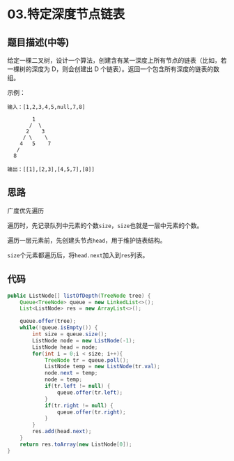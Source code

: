 # 03.特定深度节点链表

## 题目描述(中等)

给定一棵二叉树，设计一个算法，创建含有某一深度上所有节点的链表（比如，若一棵树的深度为 D，则会创建出 D 个链表）。返回一个包含所有深度的链表的数组。

示例：

```text
输入：[1,2,3,4,5,null,7,8]

        1
       /  \
      2    3
     / \    \
    4   5    7
   /
  8

输出：[[1],[2,3],[4,5,7],[8]]
```

## 思路

广度优先遍历

遍历时，先记录队列中元素的个数`size`，`size`也就是一层中元素的个数。

遍历一层元素前，先创建头节点`head`，用于维护链表结构。

`size`个元素都遍历后，将`head.next`加入到`res`列表。

## 代码

```java
public ListNode[] listOfDepth(TreeNode tree) {
    Queue<TreeNode> queue = new LinkedList<>();
    List<ListNode> res = new ArrayList<>();

    queue.offer(tree);
    while(!queue.isEmpty()) {
        int size = queue.size();
        ListNode node = new ListNode(-1);
        ListNode head = node;
        for(int i = 0;i < size; i++){
            TreeNode tr = queue.poll();
            ListNode temp = new ListNode(tr.val);
            node.next = temp;
            node = temp;
            if(tr.left != null) {
                queue.offer(tr.left);
            }
            if(tr.right != null) {
                queue.offer(tr.right);
            }
        }
        res.add(head.next);
    }
    return res.toArray(new ListNode[0]);
}
```
